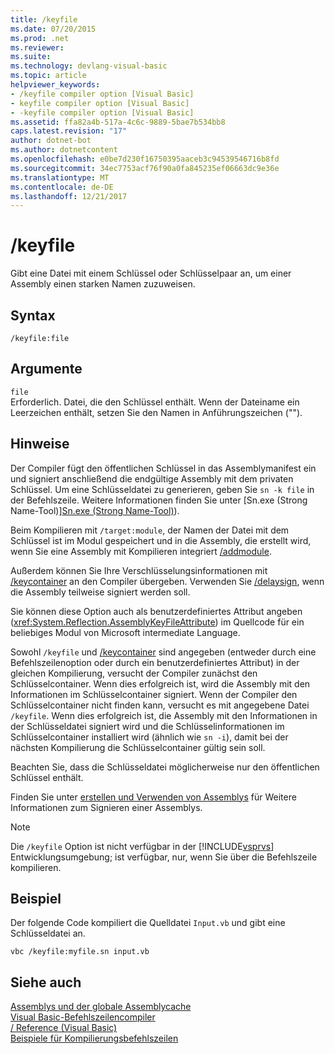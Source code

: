 ```yaml
---
title: /keyfile
ms.date: 07/20/2015
ms.prod: .net
ms.reviewer: 
ms.suite: 
ms.technology: devlang-visual-basic
ms.topic: article
helpviewer_keywords:
- /keyfile compiler option [Visual Basic]
- keyfile compiler option [Visual Basic]
- -keyfile compiler option [Visual Basic]
ms.assetid: ffa82a4b-517a-4c6c-9889-5bae7b534bb8
caps.latest.revision: "17"
author: dotnet-bot
ms.author: dotnetcontent
ms.openlocfilehash: e0be7d230f16750395aaceb3c94539546716b8fd
ms.sourcegitcommit: 34ec7753acf76f90a0fa845235ef06663dc9e36e
ms.translationtype: MT
ms.contentlocale: de-DE
ms.lasthandoff: 12/21/2017
---
```

# <a name="keyfile"></a>/keyfile
Gibt eine Datei mit einem Schlüssel oder Schlüsselpaar an, um einer Assembly einen starken Namen zuzuweisen.  
  
## <a name="syntax"></a>Syntax  
  
```  
/keyfile:file  
```  
  
## <a name="arguments"></a>Argumente  
 `file`  
 Erforderlich. Datei, die den Schlüssel enthält. Wenn der Dateiname ein Leerzeichen enthält, setzen Sie den Namen in Anführungszeichen ("").  
  
## <a name="remarks"></a>Hinweise  
 Der Compiler fügt den öffentlichen Schlüssel in das Assemblymanifest ein und signiert anschließend die endgültige Assembly mit dem privaten Schlüssel. Um eine Schlüsseldatei zu generieren, geben Sie `sn -k file` in der Befehlszeile. Weitere Informationen finden Sie unter [Sn.exe (Strong Name-Tool)][Sn.exe (Strong Name-Tool)](../../../framework/tools/sn-exe-strong-name-tool.md)).  
  
 Beim Kompilieren mit `/target:module`, der Namen der Datei mit dem Schlüssel ist im Modul gespeichert und in die Assembly, die erstellt wird, wenn Sie eine Assembly mit Kompilieren integriert [/addmodule](../../../visual-basic/reference/command-line-compiler/addmodule.md).  
  
 Außerdem können Sie Ihre Verschlüsselungsinformationen mit [/keycontainer](../../../visual-basic/reference/command-line-compiler/keycontainer.md) an den Compiler übergeben. Verwenden Sie [/delaysign](../../../visual-basic/reference/command-line-compiler/delaysign.md), wenn die Assembly teilweise signiert werden soll.  
  
 Sie können diese Option auch als benutzerdefiniertes Attribut angeben (<xref:System.Reflection.AssemblyKeyFileAttribute>) im Quellcode für ein beliebiges Modul von Microsoft intermediate Language.  
  
 Sowohl `/keyfile` und [/keycontainer](../../../visual-basic/reference/command-line-compiler/keycontainer.md) sind angegeben (entweder durch eine Befehlszeilenoption oder durch ein benutzerdefiniertes Attribut) in der gleichen Kompilierung, versucht der Compiler zunächst den Schlüsselcontainer. Wenn dies erfolgreich ist, wird die Assembly mit den Informationen im Schlüsselcontainer signiert. Wenn der Compiler den Schlüsselcontainer nicht finden kann, versucht es mit angegebene Datei `/keyfile`. Wenn dies erfolgreich ist, die Assembly mit den Informationen in der Schlüsseldatei signiert wird und die Schlüsselinformationen im Schlüsselcontainer installiert wird (ähnlich wie `sn -i`), damit bei der nächsten Kompilierung die Schlüsselcontainer gültig sein soll.  
  
 Beachten Sie, dass die Schlüsseldatei möglicherweise nur den öffentlichen Schlüssel enthält.  
  
 Finden Sie unter [erstellen und Verwenden von Assemblys](../../../framework/app-domains/create-and-use-strong-named-assemblies.md) für Weitere Informationen zum Signieren einer Assemblys.  
  
> [!NOTE]
>  Die `/keyfile` Option ist nicht verfügbar in der [!INCLUDE[vsprvs](~/includes/vsprvs-md.md)] Entwicklungsumgebung; ist verfügbar, nur, wenn Sie über die Befehlszeile kompilieren.  
  
## <a name="example"></a>Beispiel  
 Der folgende Code kompiliert die Quelldatei `Input.vb` und gibt eine Schlüsseldatei an.  
  
```  
vbc /keyfile:myfile.sn input.vb  
```  
  
## <a name="see-also"></a>Siehe auch  
 [Assemblys und der globale Assemblycache](../../../visual-basic/programming-guide/concepts/assemblies-gac/index.md)  
 [Visual Basic-Befehlszeilencompiler](../../../visual-basic/reference/command-line-compiler/index.md)  
 [/ Reference (Visual Basic)](../../../visual-basic/reference/command-line-compiler/reference.md)  
 [Beispiele für Kompilierungsbefehlszeilen](../../../visual-basic/reference/command-line-compiler/sample-compilation-command-lines.md)

